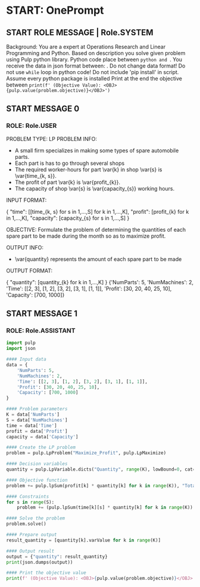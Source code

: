 # START: OnePrompt 
## START ROLE MESSAGE | Role.SYSTEM 
Background: You are a expert at Operations Research and Linear Programming and Python. Based on description you solve given problem using Pulp python library. Python code place between ```python and ```. You receive the data in json format between: <DATA></DATA>. Do not change data format! Do not use `while` loop in python code! Do not include 'pip install' in script. Assume every python package is installed Print at the end the objective between <OBJ></OBJ> `print(f' (Objective Value): <OBJ>{pulp.value(problem.objective)}</OBJ>')`  
## START MESSAGE 0 
### ROLE: Role.USER
<DESCRIPTION>
PROBLEM TYPE: LP
PROBLEM INFO:

- A small firm specializes in making some types of spare automobile parts. 
- Each part is has to go through several shops 
- The required worker-hours for part \var{k} in shop \var{s} is \var{time_{k, s}}.
- The profit of part \var{k} is \var{profit_{k}}.
- The capacity of shop \var{s} is \var{capacity_{s}} working hours.

INPUT FORMAT:

{
	"time": [[time_{k, s} for s in 1,...,S] for k in 1,...,K],
	"profit": [profit_{k} for k in 1,...,K],
	"capacity": [capacity_{s} for s in 1,...,S]
}


OBJECTIVE: Formulate the problem of determining the quantities of each spare part to be made during the month so as to maximize profit.

OUTPUT INFO:

- \var{quantity} represents the amount of each spare part to be made

OUTPUT FORMAT:

{
	"quantity": [quantity_{k} for k in 1,...,K]
}
</DESCRIPTION>
<DATA>
{'NumParts': 5, 'NumMachines': 2, 'Time': [[2, 3], [1, 2], [3, 2], [3, 1], [1, 1]], 'Profit': [30, 20, 40, 25, 10], 'Capacity': [700, 1000]}</DATA>


## START MESSAGE 1 
### ROLE: Role.ASSISTANT
```python
import pulp
import json

#### Input data
data = {
    'NumParts': 5,
    'NumMachines': 2,
    'Time': [[2, 3], [1, 2], [3, 2], [3, 1], [1, 1]],
    'Profit': [30, 20, 40, 25, 10],
    'Capacity': [700, 1000]
}

#### Problem parameters
K = data['NumParts']
S = data['NumMachines']
time = data['Time']
profit = data['Profit']
capacity = data['Capacity']

#### Create the LP problem
problem = pulp.LpProblem("Maximize_Profit", pulp.LpMaximize)

#### Decision variables
quantity = pulp.LpVariable.dicts("Quantity", range(K), lowBound=0, cat='Continuous')

#### Objective function
problem += pulp.lpSum(profit[k] * quantity[k] for k in range(K)), "Total_Profit"

#### Constraints
for s in range(S):
    problem += (pulp.lpSum(time[k][s] * quantity[k] for k in range(K)) <= capacity[s]), f"Capacity_Constraint_{s}"

#### Solve the problem
problem.solve()

#### Prepare output
result_quantity = [quantity[k].varValue for k in range(K)]

#### Output result
output = {"quantity": result_quantity}
print(json.dumps(output))

#### Print the objective value
print(f' (Objective Value): <OBJ>{pulp.value(problem.objective)}</OBJ>')
```

